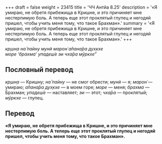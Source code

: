 +++
draft = false
weight = 23415
title = 'ЧЧ Антйа 8.25'
description = '«Я умираю, не обретя прибежища в Кришне, и это причиняет мне нестерпимую боль. А теперь еще этот проклятый глупец и негодяй пришел, чтобы учить меня тому, что такое Брахман».'
summary = '«Я умираю, не обретя прибежища в Кришне, и это причиняет мне нестерпимую боль. А теперь еще этот проклятый глупец и негодяй пришел, чтобы учить меня тому, что такое Брахман».'
+++

_кр̣шн̣а на̄ па̄ину мун̃и марон̇ а̄пана̄ра дух̣кхе  
море ‘брахма’ упадеш́е эи чха̄ра мӯркхе”_

## Пословный перевод

_кр̣шн̣а_ — Кришну; _на̄_ _па̄ину_ — не смог обрести; _мун̃и_ — я; _марон̇_ — умираю; _а̄пана̄ра_ _дух̣кхе_ — в моем горе; _море_ — меня; _брахма_ — Брахман; _упадеш́е_ — наставляет; _эи_ — этот; _чха̄ра_ — проклятый; _мӯркхе_ — глупец.

## Перевод

**«Я умираю, не обретя прибежища в Кришне, и это причиняет мне нестерпимую боль. А теперь еще этот проклятый глупец и негодяй пришел, чтобы учить меня тому, что такое Брахман».**
